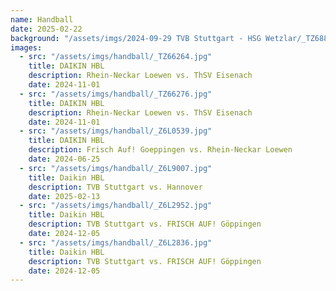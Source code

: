 ```yaml
---
name: Handball
date: 2025-02-22
background: "/assets/imgs/2024-09-29 TVB Stuttgart - HSG Wetzlar/_TZ68893.jpg"
images:
  - src: "/assets/imgs/handball/_TZ66264.jpg"
    title: DAIKIN HBL
    description: Rhein-Neckar Loewen vs. ThSV Eisenach
    date: 2024-11-01
  - src: "/assets/imgs/handball/_TZ66276.jpg"
    title: DAIKIN HBL
    description: Rhein-Neckar Loewen vs. ThSV Eisenach
    date: 2024-11-01
  - src: "/assets/imgs/handball/_Z6L0539.jpg"
    title: DAIKIN HBL
    description: Frisch Auf! Goeppingen vs. Rhein-Neckar Loewen
    date: 2024-06-25
  - src: "/assets/imgs/handball/_Z6L9007.jpg"
    title: Daikin HBL
    description: TVB Stuttgart vs. Hannover
    date: 2025-02-13
  - src: "/assets/imgs/handball/_Z6L2952.jpg"
    title: Daikin HBL
    description: TVB Stuttgart vs. FRISCH AUF! Göppingen
    date: 2024-12-05
  - src: "/assets/imgs/handball/_Z6L2836.jpg"
    title: Daikin HBL
    description: TVB Stuttgart vs. FRISCH AUF! Göppingen
    date: 2024-12-05
---
```


